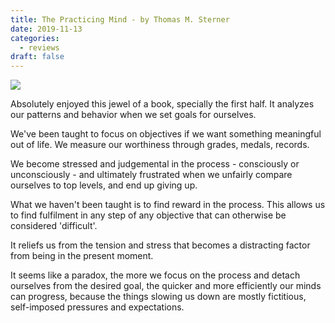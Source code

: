 ```yaml
---
title: The Practicing Mind - by Thomas M. Sterner
date: 2019-11-13
categories:
  - reviews
draft: false
---
```


![](https://i.gr-assets.com/images/S/compressed.photo.goodreads.com/books/1369691030l/335864.jpg)

Absolutely enjoyed this jewel of a book, specially the first half. It analyzes our patterns and behavior when we set goals for ourselves.

We've been taught to focus on objectives if we want something meaningful out of life. We measure our worthiness through grades, medals, records.

We become stressed and judgemental in the process - consciously or unconsciously - and ultimately frustrated when we unfairly compare ourselves to top levels, and end up giving up.

What we haven't been taught is to find reward in the process. This allows us to find fulfilment in any step of any objective that can otherwise be considered 'difficult'.

It reliefs us from the tension and stress that becomes a distracting factor from being in the present moment.

It seems like a paradox, the more we focus on the process and detach ourselves from the desired goal, the quicker and more efficiently our minds can progress, because the things slowing us down are mostly fictitious, self-imposed pressures and expectations.

